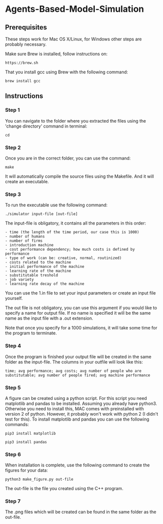 # Agents-Based-Model-Simulation

## Prerequisites
	
These steps work for Mac OS X/Linux, for Windows other steps are probably necessary.
	
Make sure Brew is installed, follow instructions on:
```
https://brew.sh
```
That you install gcc using Brew with the following command:
```
brew install gcc
```

## Instructions

### Step 1
You can navigate to the folder where you extracted the files using the 'change directory' command in terminal:

```
cd
```

### Step 2
Once you are in the correct folder, you can use the command:

```
make
```

It will automatically compile the source files using the Makefile. And it will create an executable.

### Step 3
To run the executable use the following command:
```
./simulator input-file [out-file]
```

The input-file is obligatory, it contains all the parameters in this order:
```
- time (the length of the time period, our case this is 1000)
- number of humans 
- number of firms 
- introduction machine
- cost performance dependency; how much costs is defined by performance
- type of work (can be: creative, normal, routinized)
- costs related to the machine
- initial performance of the machine
- learning rate of the machine
- substitutable treshold
- job variety
- learning rate decay of the machine
```

You can use the 1.in file to set your input parameters or create an input file yourself.

The out file is not obligatory, you can use this argument if you would like to specify a name for output file. If no name is specified it will be the same name as the input file with a .out extension.

Note that once you specify for a 1000 simulations, it will take some time for the program to terminate.

### Step 4
Once the program is finished your output file will be created in the same folder as the input-file. The columns in your outfile will look like this:

```
time; avg performance; avg costs; avg number of people who are substitutable; avg number of people fired; avg machine performance
```

### Step 5
A figure can be created using a python script. For this script you need matplotlib and pandas to be installed. Assuming you already have python3. Otherwise you need to install this, MAC comes with preinstalled with version 2 of python. However, it probably won't work with python 2 (I didn't test for this). To install matplotlib and pandas you can use the following commands:

```
pip3 install matplotlib
```
```
pip3 install pandas
```


### Step 6
When installation is complete, use the following command to create the figures for your data:

```
python3 make_figure.py out-file
```

The out-file is the file you created using the C++ program.

### Step 7
The .png files which will be created can be found in the same folder as the out-file.




